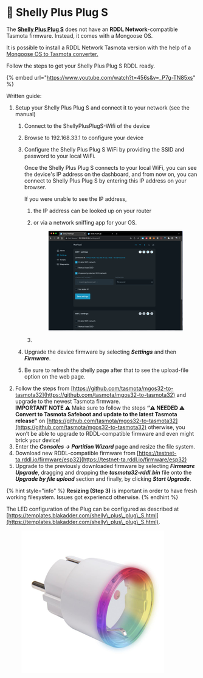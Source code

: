 # 🔌 Shelly Plus Plug S

The [**Shelly Plus Plug S**](https://www.amazon.de/Shelly-Plus-Plug-programmierbare-Sprachsteuerung/dp/B0BTJ1DTBX/ref=sr\_1\_2?keywords=shelly%2Bplug%2Bs\&sr=8-2\&th=1) does not have an **RDDL Network**-compatible Tasmota firmware. Instead, it comes with a Mongoose OS.

It is possible to install a RDDL Network Tasmota version with the help of a [Mongoose OS to Tasmota converter.](https://github.com/tasmota/mgos32-to-tasmota32)

Follow the steps to get your Shelly Plus Plug S RDDL ready.

{% embed url="https://www.youtube.com/watch?t=456s&v=_P7g-TN85xs" %}

Written guide:

1. Setup your Shelly Plus Plug S and connect it to your network (see the manual)
   1. Connect to the ShellyPlusPlugS-Wifi of the device
   2. Browse to 192.168.33.1 to configure your device
   3.  Configure the Shelly Plus Plug S WiFi by providing the SSID and password to your local WiFi.&#x20;

       Once the Shelly Plus Plug S connects to your local WiFi, you can see the device's IP address on the dashboard, and from now on, you can connect to Shelly Plus Plug S by entering this IP address on your browser.

       If you were unable to see the IP address,&#x20;

       1. the IP address can be looked up on your router
       2.  or via a network sniffing app for your OS.

           <figure><img src="../../../.gitbook/assets/Screenshot 2023-11-20 at 14.47.07.png" alt=""><figcaption></figcaption></figure>
       3.
   4. Upgrade the device firmware by selecting _**Settings**_ and then _**Firmware**_.
   5. Be sure to refresh the shelly page after that to see the upload-file option on the web page.
2. Follow the steps from [https://github.com/tasmota/mgos32-to-tasmota32](https://github.com/tasmota/mgos32-to-tasmota32) and upgrade to the newest Tasmota firmware.\
   **IMPORTANT NOTE ⚠️** Make sure to follow the steps **“⚠️ NEEDED ⚠️ Convert to Tasmota Safeboot and update to the latest Tasmota release”** on [https://github.com/tasmota/mgos32-to-tasmota32](https://github.com/tasmota/mgos32-to-tasmota32) otherwise, you won’t be able to upgrade to RDDL-compatible firmware and even might brick your device!
3. Enter the _**Consoles -> Partition Wizard**_ page and resize the file system.&#x20;
4. Download new RDDL-compatible firmware from [https://testnet-ta.rddl.io/firmware/esp32](https://testnet-ta.rddl.io/firmware/esp32)
5. Upgrade to the previously downloaded firmware by selecting _**Firmware Upgrade**_, dragging and dropping the _**tasmota32-rddl.bin**_ file onto the _**Upgrade by file upload**_ section and finally, by clicking _**Start Upgrade**_.

{% hint style="info" %}
**Resizing (Step 3)** is important in order to have fresh working filesystem. Issues got experiencd otherwise.
{% endhint %}

The LED configuration of the Plug can be configured as described at\
[https://templates.blakadder.com/shelly\_plus\_plug\_S.html](https://templates.blakadder.com/shelly\_plus\_plug\_S.html).

<figure><img src="../../../.gitbook/assets/SHELLYPLUS PLUG S.png" alt="" width="375"><figcaption></figcaption></figure>

